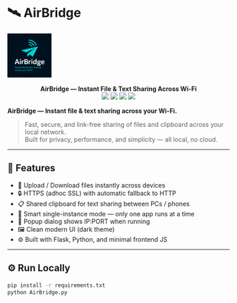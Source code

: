 # 🛰️ AirBridge
<img src="Logo.png" width="100" />
</p>
<p align="center">
  <b>AirBridge — Instant File & Text Sharing Across Wi-Fi</b><br>
  <a href="https://github.com/Avi-Desk/AirBridge/releases"><img src="https://img.shields.io/github/v/release/Avi-Desk/AirBridge?color=brightgreen&label=latest%20release"></a>
  <img src="https://img.shields.io/badge/Python-3.11-blue?logo=python">
  <img src="https://img.shields.io/badge/Flask-2.x-black?logo=flask">
  <img src="https://img.shields.io/badge/license-Apache%202.0-orange">
</p>

**AirBridge — Instant file & text sharing across your Wi-Fi.**

> Fast, secure, and link-free sharing of files and clipboard across your local network.  
> Built for privacy, performance, and simplicity — all local, no cloud.

---

## 🚀 Features
- 📁 Upload / Download files instantly across devices  
- 🔒 HTTPS (adhoc SSL) with automatic fallback to HTTP  
- 📋 Shared clipboard for text sharing between PCs / phones  
- 🧠 Smart single-instance mode — only one app runs at a time  
- 💬 Popup dialog shows IP:PORT when running  
- 🖼️ Clean modern UI (dark theme)  
- ⚙️ Built with Flask, Python, and minimal frontend JS  

---

## ⚙️ Run Locally
```bash
pip install -r requirements.txt
python AirBridge.py
